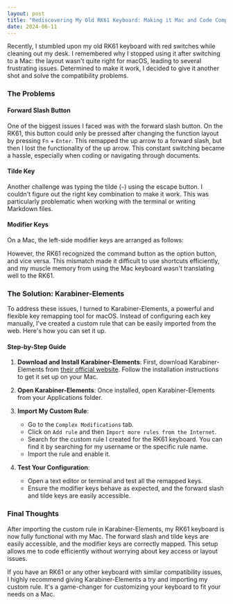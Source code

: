 ```yaml
---
layout: post
title: "Rediscovering My Old RK61 Keyboard: Making it Mac and Code Compatible"
date: 2024-06-11
---
```


Recently, I stumbled upon my old RK61 keyboard with red switches while cleaning out my desk. I remembered why I stopped using it after switching to a Mac: the layout wasn't quite right for macOS, leading to several frustrating issues. Determined to make it work, I decided to give it another shot and solve the compatibility problems.

### The Problems

#### Forward Slash Button
One of the biggest issues I faced was with the forward slash button. On the RK61, this button could only be pressed after changing the function layout by pressing `Fn` + `Enter`. This remapped the up arrow to a forward slash, but then I lost the functionality of the up arrow. This constant switching became a hassle, especially when coding or navigating through documents.

#### Tilde Key
Another challenge was typing the tilde (`~`) using the escape button. I couldn't figure out the right key combination to make it work. This was particularly problematic when working with the terminal or writing Markdown files.

#### Modifier Keys
On a Mac, the left-side modifier keys are arranged as follows:


However, the RK61 recognized the command button as the option button, and vice versa. This mismatch made it difficult to use shortcuts efficiently, and my muscle memory from using the Mac keyboard wasn't translating well to the RK61.

### The Solution: Karabiner-Elements

To address these issues, I turned to Karabiner-Elements, a powerful and flexible key remapping tool for macOS. Instead of configuring each key manually, I've created a custom rule that can be easily imported from the web. Here's how you can set it up.

#### Step-by-Step Guide

1. **Download and Install Karabiner-Elements**:
   First, download Karabiner-Elements from [their official website](https://karabiner-elements.pqrs.org/). Follow the installation instructions to get it set up on your Mac.

2. **Open Karabiner-Elements**:
   Once installed, open Karabiner-Elements from your Applications folder.

3. **Import My Custom Rule**:
   - Go to the `Complex Modifications` tab.
   - Click on `Add rule` and then `Import more rules from the Internet`.
   - Search for the custom rule I created for the RK61 keyboard. You can find it by searching for my username or the specific rule name.
   - Import the rule and enable it.

4. **Test Your Configuration**:
   - Open a text editor or terminal and test all the remapped keys.
   - Ensure the modifier keys behave as expected, and the forward slash and tilde keys are easily accessible.

### Final Thoughts

After importing the custom rule in Karabiner-Elements, my RK61 keyboard is now fully functional with my Mac. The forward slash and tilde keys are easily accessible, and the modifier keys are correctly mapped. This setup allows me to code efficiently without worrying about key access or layout issues.

If you have an RK61 or any other keyboard with similar compatibility issues, I highly recommend giving Karabiner-Elements a try and importing my custom rule. It's a game-changer for customizing your keyboard to fit your needs on a Mac.

